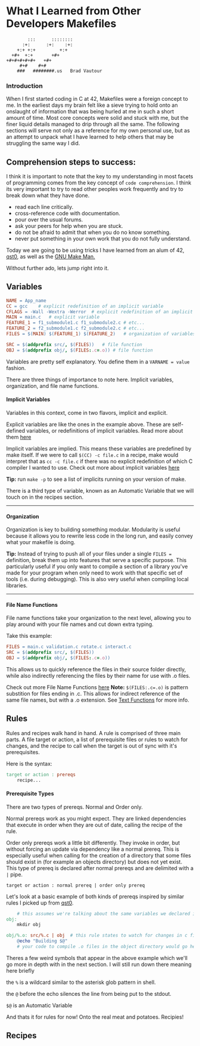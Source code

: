 # What I Learned from Other Developers Makefiles

```
        :::      ::::::::    
      :+:      :+:    :+:    
    +:+ +:+         +:+      
  +#+  +:+       +#+         
+#+#+#+#+#+   +#+            
     #+#    #+#              
    ###   ########.us   Brad Vautour     
```    

### Introduction

When I first started coding in C at 42, Makefiles were a foreign concept to me. In the earliest days my brain felt like a sieve trying to hold onto an onslaught of information that was being hurled at me in such a short amount of time. Most core concepts were solid and stuck with me, but the finer liquid details managed to drip through all the same. The following sections will serve not only as a reference for my own personal use, but as an attempt to unpack what I have learned to help others that may be struggling the same way I did.

## Comprehension steps to success:

I think it is important to note that the key to my understanding in most facets of programming comes from the key concept of `code comprehension`. I think its very important to try to read other peoples work frequently and try to break down what they have done. 

* read each line critically. 
* cross-reference code with documentation. 
* pour over the usual forums.
* ask your peers for help when you are stuck.
* do not be afraid to admit that when you do no know something.
* never put something in your own work that you do not fully understand.

Today we are going to be using tricks I have learned from an alum of 42, [qst0](https://github.com/qst0/), as well as the [GNU Make Man.](https://www.gnu.org/software/make/manual/html_node/index.html)

Without further ado, lets jump right into it.

## Variables

```Makefile
NAME = App_name
CC = gcc	# explicit redefinition of an implicit variable
CFLAGS = -Wall -Wextra -Werror	# explicit redefinition of an implicit variable
MAIN = main.c	# explicit variable
FEATURE_1 = f1_submodule1.c f1_submodule2.c	# etc...
FEATURE_2 = f2_submodule1.c f2_submodule2.c	# etc...
FILES = $(MAIN) $(FEATURE_1) $(FEATURE_2)	# organization of variables for modularity.

SRC = $(addprefix src/, $(FILES))	# file function
OBJ = $(addprefix obj/, $(FILES:.c=.o))	# file function
```

Variables are pretty self explanatory. You define them in a `VARNAME = value` fashion. 

There are three things of importance to note here. Implicit variables, organization, and file name functions. 

#### Implicit Variables

Variables in this context, come in two flavors, implicit and explicit.

Explicit variables are like the ones in the example above. These are self-defined variables, or redefinitions of implicit variables. Read more about them [here](https://www.gnu.org/software/make/manual/html_node/Variables-Simplify.html#Variables-Simplify)

Implicit variables are implied. This means these variables are predefined by make itself. If we were to call `$(CC) -c file.c` in a recipe, make would interpret that as `cc -c file.c` if there was no explicit redefinition of which C compiler I wanted to use. Check out more about implicit variables [here](https://www.gnu.org/software/make/manual/html_node/Implicit-Variables.html)

**Tip:** run `make -p` to see a list of implicits running on your version of make.

There is a third type of variable, known as an Automatic Variable that we will touch on in the recipes section.

---

#### Organization

Organization is key to building something modular. Modularity is useful because it allows you to rewrite less code in the long run, and easily convey what your makefile is doing.

**Tip:** Instead of trying to push all of your files under a single `FILES =` definition, break them up into features that serve a specific purpose. This particularly useful if you only want to compile a section of a library you've made for your program when only need to work with that specific set of tools (i.e. during debugging). This is also very useful when compiling local libraries.

---

#### File Name Functions

File name functions take your organization to the next level, allowing you to play around with your file names and cut down extra typing. 

Take this example:

```Makefile
FILES = main.c validation.c rotate.c interact.c
SRC = $(addprefix src/, $(FILES))
OBJ = $(addprefix obj/, $(FILES:.c=.o))
```
This allows us to quickly reference the files in their source folder directly, while also indirectly referencing the files by their name for use with .o files.

Check out more File Name Functions [here](https://www.gnu.org/software/make/manual/html_node/File-Name-Functions.html)
**Note:** `$(FILES:.c=.o)` is pattern substition for files ending in .c. This allows for indirect reference of the same file names, but with a .o extension. See [Text Functions](https://www.gnu.org/software/make/manual/html_node/Text-Functions.html) for more info.

## Rules

Rules and recipes walk hand in hand. A rule is comprised of three main parts.  A file target or action, a list of prerequisite files or rules to watch for changes, and the recipe to call when the target is out of sync with it's prerequisites.

Here is the syntax:

```Makefile
target or action : prereqs
	recipe...
```

#### Prerequisite Types

There are two types of prereqs. Normal and Order only. 

Normal prereqs work as you might expect. They are linked dependencies that execute in order when they are out of date, calling the recipe of the rule.

Order only prereqs work a little bit differently. They invoke in order, but without forcing an update via dependency like a normal prereq. This is especially useful when calling for the creation of a directory that some files should exist in (for example an objects directory) but does not yet exist. This type of prereq is declared after normal prereqs and are delimited with a `|` pipe. 

`target or action : normal prereq | order only prereq`

Let's look at a basic example of both kinds of prereqs inspired by similar rules I picked up from [qst0](https://github.com/qst0/).

```Makefile
	# this assumes we're talking about the same variables we declared in the above section.
obj:
	mkdir obj

obj/%.o: src/%.c | obj	# this rule states to watch for changes in c files and to ignore the obj directories timestamp changes, unless the timestamp doesnt exist at all. 
	@echo "Building $@"
	# your code to compile .o files in the object directory would go here.
``` 

Theres a few weird symbols that appear in the above example which we'll go more in depth with in the next section. 
I will still run down there meaning here briefly 

the `%` is a wildcard similar to the asterisk glob pattern in shell.

the `@` before the echo silences the line from being put to the stdout.

`$@` is an Automatic Variable

And thats it for rules for now! Onto the real meat and potatoes. Recipies!

## Recipes
